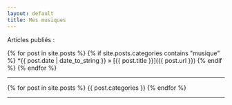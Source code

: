 ```yaml
---
layout: default
title: Mes musiques
---
```


Articles publiés :

{% for post in site.posts %}
    {% if site.posts.categories contains "musique" %}
        *{{ post.date | date_to_string }} &raquo; [{{ post.title }}]({{ post.url }})
    {% endif %}
{% endfor %}

---------

{% for post in site.posts %}
    {{ post.categories }}
{% endfor %}

--------
